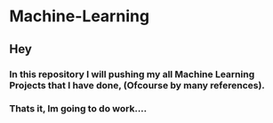 # Machine-Learning
## Hey
### In this repository I will pushing my all Machine Learning Projects that I have done, (Ofcourse by many references).
### Thats it, Im going to do work....
